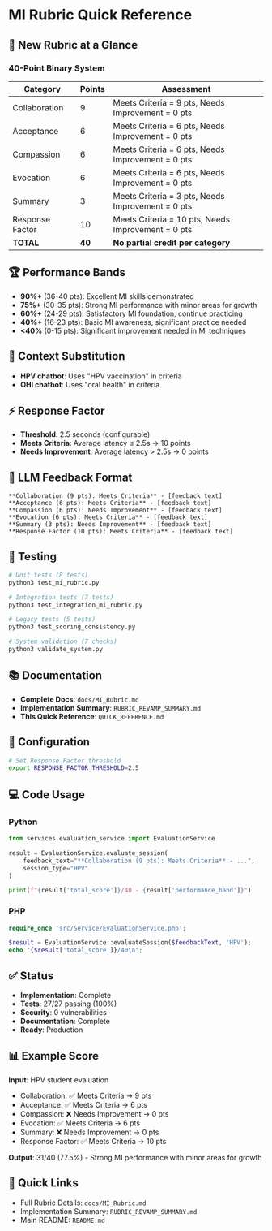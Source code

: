 # MI Rubric Quick Reference

## 🎯 New Rubric at a Glance

### 40-Point Binary System
| Category | Points | Assessment |
|----------|--------|------------|
| Collaboration | 9 | Meets Criteria = 9 pts, Needs Improvement = 0 pts |
| Acceptance | 6 | Meets Criteria = 6 pts, Needs Improvement = 0 pts |
| Compassion | 6 | Meets Criteria = 6 pts, Needs Improvement = 0 pts |
| Evocation | 6 | Meets Criteria = 6 pts, Needs Improvement = 0 pts |
| Summary | 3 | Meets Criteria = 3 pts, Needs Improvement = 0 pts |
| Response Factor | 10 | Meets Criteria = 10 pts, Needs Improvement = 0 pts |
| **TOTAL** | **40** | **No partial credit per category** |

## 🏆 Performance Bands
- **90%+** (36-40 pts): Excellent MI skills demonstrated
- **75%+** (30-35 pts): Strong MI performance with minor areas for growth
- **60%+** (24-29 pts): Satisfactory MI foundation, continue practicing
- **40%+** (16-23 pts): Basic MI awareness, significant practice needed
- **<40%** (0-15 pts): Significant improvement needed in MI techniques

## 🔄 Context Substitution
- **HPV chatbot**: Uses "HPV vaccination" in criteria
- **OHI chatbot**: Uses "oral health" in criteria

## ⚡ Response Factor
- **Threshold**: 2.5 seconds (configurable)
- **Meets Criteria**: Average latency ≤ 2.5s → 10 points
- **Needs Improvement**: Average latency > 2.5s → 0 points

## 📝 LLM Feedback Format
```
**Collaboration (9 pts): Meets Criteria** - [feedback text]
**Acceptance (6 pts): Meets Criteria** - [feedback text]
**Compassion (6 pts): Needs Improvement** - [feedback text]
**Evocation (6 pts): Meets Criteria** - [feedback text]
**Summary (3 pts): Needs Improvement** - [feedback text]
**Response Factor (10 pts): Meets Criteria** - [feedback text]
```

## 🧪 Testing
```bash
# Unit tests (8 tests)
python3 test_mi_rubric.py

# Integration tests (7 tests)
python3 test_integration_mi_rubric.py

# Legacy tests (5 tests)
python3 test_scoring_consistency.py

# System validation (7 checks)
python3 validate_system.py
```

## 📚 Documentation
- **Complete Docs**: `docs/MI_Rubric.md`
- **Implementation Summary**: `RUBRIC_REVAMP_SUMMARY.md`
- **This Quick Reference**: `QUICK_REFERENCE.md`

## 🔧 Configuration
```bash
# Set Response Factor threshold
export RESPONSE_FACTOR_THRESHOLD=2.5
```

## 💻 Code Usage

### Python
```python
from services.evaluation_service import EvaluationService

result = EvaluationService.evaluate_session(
    feedback_text="**Collaboration (9 pts): Meets Criteria** - ...",
    session_type="HPV"
)

print(f"{result['total_score']}/40 - {result['performance_band']}")
```

### PHP
```php
require_once 'src/Service/EvaluationService.php';

$result = EvaluationService::evaluateSession($feedbackText, 'HPV');
echo "{$result['total_score']}/40\n";
```

## ✅ Status
- **Implementation**: Complete
- **Tests**: 27/27 passing (100%)
- **Security**: 0 vulnerabilities
- **Documentation**: Complete
- **Ready**: Production

## 📊 Example Score
**Input**: HPV student evaluation
- Collaboration: ✅ Meets Criteria → 9 pts
- Acceptance: ✅ Meets Criteria → 6 pts
- Compassion: ❌ Needs Improvement → 0 pts
- Evocation: ✅ Meets Criteria → 6 pts
- Summary: ❌ Needs Improvement → 0 pts
- Response Factor: ✅ Meets Criteria → 10 pts

**Output**: 31/40 (77.5%) - Strong MI performance with minor areas for growth

## 🔗 Quick Links
- Full Rubric Details: `docs/MI_Rubric.md`
- Implementation Summary: `RUBRIC_REVAMP_SUMMARY.md`
- Main README: `README.md`
